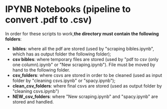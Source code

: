 # IPYNB Notebooks (pipeline to convert .pdf to .csv)

In order for these scripts to work,<b>the directory must contain the following folders</b>:
- <b>bibles</b>: where all the pdf are stored (used by "scraping bibles.ipynb", which has as output folder the following folder);
- <b>csv bibles</b>: where temporary files are stored (used by "pdf to csv (only one column).ipynb" or "New scraping.ipynb"). File must be moved by hand to the following folder.
- <b>csv_folders</b>: where csvs are stored in order to be cleaned (used as input folder by "cleaning csvs.ipynb" or "spacy.ipynb");
- <b>clean_csv_folders</b>: where final csvs are stored (used as output folder by "cleaning csvs.ipynb")
- <b>NEW_csv_folders</b>: where "New scraping.ipynb" and "spacy.ipynb" are stored and handled.
